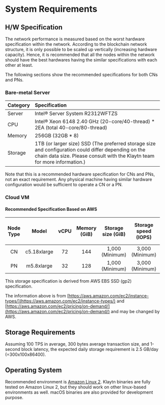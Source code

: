 # System Requirements <a id="system-requirements"></a>

## H/W Specification <a id="h-w-specification"></a>

The network performance is measured based on the worst hardware specification within the network. According to the blockchain network structure, it is only possible to be scaled up vertically \(increasing hardware capacity\). Hence, it is recommended that all the nodes within the network should have the best hardwares having the similar specifications with each other at least.

The following sections show the recommended specifications for both CNs and PNs.

### Bare-metal Server <a id="bare-metal-server"></a>

| Category | Specification |
| :--- | :--- |
| Server | Intel® Server System R2312WFTZS |
| CPU | Intel® Xeon 6148 2.40 GHz \(20-core/40-thread\) \* 2EA \(total 40-core/80-thread\) |
| Memory | 256GB \(32GB \* 8\) |
| Storage | 1TB (or larger size) SSD (The preferred storage size and configuration could differ depending on the chain data size. Please consult with the Klaytn team for more information.) |

Note that this is a recommended hardware specification for CNs and PNs, not an exact requirement. Any physical machine having similar hardware configuration would be sufficient to operate a CN or a PN.

### Cloud VM <a id="cloud-vm"></a>

#### Recommended Specification Based on AWS <a id="recommended-specification-based-on-aws"></a>

| Node Type | Model | vCPU | Memory \(GiB\) | Storage size \(GiB\) | Storage speed \(IOPS\) | Price \(Seoul region, USD/h\) |
| :---: | :---: | :---: | :---: | :---: | :---: | :---: |
| CN | c5.18xlarge  | 72 | 144 | 1,000 (Minimum) | 3,000 (Minimum) | 3.456 |
| PN | m5.8xlarge  | 32 | 128 | 1,000 (Minimum) | 3,000 (Minimum)  | 1.888 |

This storage specification is derived from AWS EBS SSD (gp2) specification. 

The information above is from [https://aws.amazon.com/ec2/instance-types/](https://aws.amazon.com/ec2/instance-types/) and [https://aws.amazon.com/ec2/pricing/on-demand/](https://aws.amazon.com/ec2/pricing/on-demand/) and may be changed by AWS.

## Storage Requirements <a id="storage-requirements"></a>

Assuming 100 TPS in average,  300 bytes average transaction size, and 1-second block latency, the expected daily storage requirement is 2.5 GB/day \(=300x100x86400\).

## Operating System <a id="operating-system"></a>

Recommended environment is [Amazon Linux 2](https://aws.amazon.com/ko/about-aws/whats-new/2017/12/introducing-amazon-linux-2/).
Klaytn binaries are fully tested on Amazon Linux 2, but they should work on other linux-based environments as well.
macOS binaries are also provided for development purpose.
